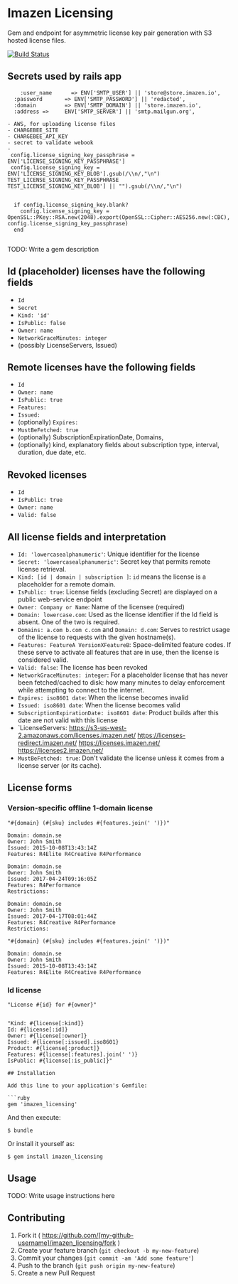 # Imazen Licensing

Gem and endpoint for asymmetric license key pair generation with S3 hosted license files. 


[![Build Status](https://travis-ci.com/imazen/licensing.svg?branch=heroku)](https://travis-ci.com/github/imazen/licensing)


## Secrets used by rails app

```
    :user_name      => ENV['SMTP_USER'] || 'store@store.imazen.io',
  :password       => ENV['SMTP_PASSWORD'] || 'redacted',
  :domain         => ENV['SMTP_DOMAIN'] || 'store.imazen.io',
  :address =>     ENV['SMTP_SERVER'] || 'smtp.mailgun.org',
   
- AWS, for uploading license files
- CHARGEBEE_SITE
- CHARGEBEE_API_KEY
- secret to validate webook 
- 
 config.license_signing_key_passphrase = ENV['LICENSE_SIGNING_KEY_PASSPHRASE']
 config.license_signing_key = ENV['LICENSE_SIGNING_KEY_BLOB'].gsub(/\\n/,"\n")
TEST_LICENSE_SIGNING_KEY_PASSPHRASE
TEST_LICENSE_SIGNING_KEY_BLOB'] || "").gsub(/\\n/,"\n") 


  if config.license_signing_key.blank? 
    config.license_signing_key = OpenSSL::PKey::RSA.new(2048).export(OpenSSL::Cipher::AES256.new(:CBC), config.license_signing_key_passphrase)
  end 


```
TODO: Write a gem description


## Id (placeholder) licenses have the following fields
* `Id`
* `Secret`
* `Kind: 'id'`
* `IsPublic: false`
* `Owner: name`
* `NetworkGraceMinutes: integer`
* (possibly LicenseServers, Issued)

## Remote licenses have the following fields

* `Id`
* `Owner: name`
* `IsPublic: true`
* `Features: `
* `Issued: `
* (optionally) `Expires: `
* `MustBeFetched: true`
* (optionally) SubscriptionExpirationDate, Domains, 
* (optionally) kind, explanatory fields about subscription type, interval, duration, due date, etc.

## Revoked licenses 

* `Id`
* `IsPublic: true`
* `Owner: name`
* `Valid: false` 

## All license fields and interpretation

* `Id: 'lowercasealphanumeric'`: Unique identifier for the license
* `Secret: 'lowercasealphanumeric'`: Secret key that permits remote license retrieval. 
* `Kind: [id | domain | subscription ]`: `id` means the license is a placeholder for a remote domain. 
* `IsPublic: true`: License fields (excluding Secret) are displayed on a public web-service endpoint
* `Owner: Company or Name`: Name of the licensee (required)
* `Domain: lowercase.com`: Used as the license identifier if the Id field is absent. One of the two is required.
* `Domains: a.com b.com c.com` and `Domain: d.com`: Serves to restrict usage of the license to requests with the given hostname(s). 
* `Features: FeatureA VersionXFeatureB`: Space-delimited feature codes. If these serve to activate all features that are in use, then the license is considered valid. 
* `Valid: false`: The license has been revoked
* `NetworkGraceMinutes: integer`: For a placeholder license that has never been fetched/cached to disk: how many minutes to delay enforcement while attempting to connect to the internet. 
* `Expires: iso8601 date`: When the license becomes invalid
* `Issued: iso8601 date`: When the license becomes valid
* `SubscriptionExpirationDate: iso8601 date`: Product builds after this date are not valid with this license
* `LicenseServers: https://s3-us-west-2.amazonaws.com/licenses.imazen.net/ https://licenses-redirect.imazen.net/ https://licenses.imazen.net/ https://licenses2.imazen.net/
* `MustBeFetched: true`: Don't validate the license unless it comes from a license server (or its cache).




## License forms

### Version-specific offline 1-domain license

```
"#{domain} (#{sku} includes #{features.join(' ')})"

Domain: domain.se
Owner: John Smith
Issued: 2015-10-08T13:43:14Z
Features: R4Elite R4Creative R4Performance

Domain: domain.se
Owner: John Smith
Issued: 2017-04-24T09:16:05Z
Features: R4Performance
Restrictions:  

Domain: domain.se
Owner: John Smith
Issued: 2017-04-17T08:01:44Z
Features: R4Creative R4Performance
Restrictions:  

```

```
"#{domain} (#{sku} includes #{features.join(' ')})"

Domain: domain.se
Owner: John Smith
Issued: 2015-10-08T13:43:14Z
Features: R4Elite R4Creative R4Performance
```

### Id license

```
"License #{id} for #{owner}"


"Kind: #{license[:kind]}
Id: #{license[:id]}
Owner: #{license[:owner]}
Issued: #{license[:issued].iso8601}
Product: #{license[:product]}
Features: #{license[:features].join(' ')}
IsPublic: #{license[:is_public]}"

## Installation

Add this line to your application's Gemfile:

```ruby
gem 'imazen_licensing'
```

And then execute:

    $ bundle

Or install it yourself as:

    $ gem install imazen_licensing

## Usage

TODO: Write usage instructions here

## Contributing

1. Fork it ( https://github.com/[my-github-username]/imazen_licensing/fork )
2. Create your feature branch (`git checkout -b my-new-feature`)
3. Commit your changes (`git commit -am 'Add some feature'`)
4. Push to the branch (`git push origin my-new-feature`)
5. Create a new Pull Request
